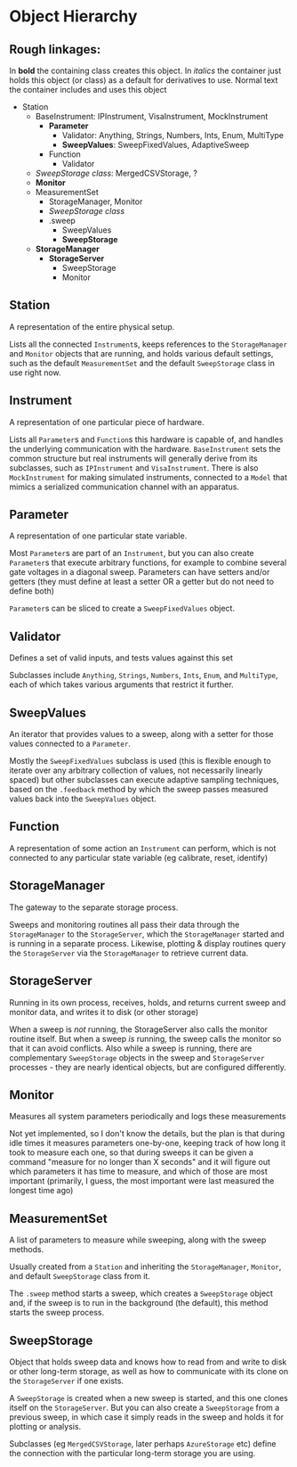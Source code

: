 # Object Hierarchy

## Rough linkages:

In **bold** the containing class creates this object.
In *italics* the container just holds this object (or class) as a default for derivatives to use.
Normal text the container includes and uses this object

- Station
  - BaseInstrument: IPInstrument, VisaInstrument, MockInstrument
    - **Parameter**
      - Validator: Anything, Strings, Numbers, Ints, Enum, MultiType
      - **SweepValues**: SweepFixedValues, AdaptiveSweep
    - Function
      - Validator
  - *SweepStorage class*: MergedCSVStorage, ?
  - **Monitor**
  - MeasurementSet
    - StorageManager, Monitor
    - *SweepStorage class*
    - .sweep
      - SweepValues
      - **SweepStorage**
  - **StorageManager**
    - **StorageServer**
      - SweepStorage
      - Monitor

## Station

A representation of the entire physical setup.

Lists all the connected `Instrument`s, keeps references to the `StorageManager` and
`Monitor` objects that are running, and holds various default settings, such as
the default `MeasurementSet` and the default `SweepStorage` class in use right now.

## Instrument

A representation of one particular piece of hardware.

Lists all `Parameter`s and `Function`s this hardware is capable of, and handles the
underlying communication with the hardware.
`BaseInstrument` sets the common structure but real instruments will generally derive
from its subclasses, such as `IPInstrument` and `VisaInstrument`. There is also
`MockInstrument` for making simulated instruments, connected to a `Model` that mimics
a serialized communication channel with an apparatus.

## Parameter

A representation of one particular state variable.

Most `Parameter`s are part of an `Instrument`, but you can also create `Parameter`s
that execute arbitrary functions, for example to combine several gate voltages in a
diagonal sweep. Parameters can have setters and/or getters (they must define at least
a setter OR a getter but do not need to define both)

`Parameter`s can be sliced to create a `SweepFixedValues` object.

## Validator

Defines a set of valid inputs, and tests values against this set

Subclasses include `Anything`, `Strings`, `Numbers`, `Ints`, `Enum`, and `MultiType`,
each of which takes various arguments that restrict it further.

## SweepValues

An iterator that provides values to a sweep, along with a setter for those values
connected to a `Parameter`.

Mostly the `SweepFixedValues` subclass is used (this is
flexible enough to iterate over any arbitrary collection of values, not necessarily
linearly spaced) but other subclasses can execute adaptive sampling techniques, based
on the `.feedback` method by which the sweep passes measured values back into the
`SweepValues` object.

## Function

A representation of some action an `Instrument` can perform, which is not connected to
any particular state variable (eg calibrate, reset, identify)

## StorageManager

The gateway to the separate storage process.

Sweeps and monitoring routines all pass their data through the `StorageManager` to the
`StorageServer`, which the `StorageManager` started and is running in a separate process.
Likewise, plotting & display routines query the `StorageServer` via the `StorageManager`
to retrieve current data.

## StorageServer

Running in its own process, receives, holds, and returns current sweep and monitor data,
and writes it to disk (or other storage)

When a sweep is *not* running, the StorageServer also calls the monitor routine itself.
But when a sweep *is* running, the sweep calls the monitor so that it can avoid conflicts.
Also while a sweep is running, there are complementary `SweepStorage` objects in the sweep
and `StorageServer` processes - they are nearly identical objects, but are configured
differently.

## Monitor

Measures all system parameters periodically and logs these measurements

Not yet implemented, so I don't know the details, but the plan is that during idle times
it measures parameters one-by-one, keeping track of how long it took to measure each one,
so that during sweeps it can be given a command "measure for no longer than X seconds" and
it will figure out which parameters it has time to measure, and which of those are most
important (primarily, I guess, the most important were last measured the longest time ago)

## MeasurementSet

A list of parameters to measure while sweeping, along with the sweep methods.

Usually created from a `Station` and inheriting the `StorageManager`, `Monitor`,
and default `SweepStorage` class from it.

The `.sweep` method starts a sweep, which creates a `SweepStorage` object and,
if the sweep is to run in the background (the default), this method starts the
sweep process.

## SweepStorage

Object that holds sweep data and knows how to read from and write to disk or
other long-term storage, as well as how to communicate with its clone on the
`StorageServer` if one exists.

A `SweepStorage` is created when a new sweep is started, and this one clones
itself on the `StorageServer`. But you can also create a `SweepStorage` from
a previous sweep, in which case it simply reads in the sweep and holds it
for plotting or analysis.

Subclasses (eg `MergedCSVStorage`, later perhaps `AzureStorage` etc) define
the connection with the particular long-term storage you are using.

